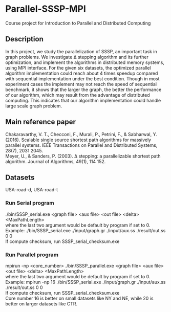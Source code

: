 # Parallel-SSSP-MPI
Course project for Introduction to Parallel and Distributed Computing

## Description
In this project, we study the parallelization of SSSP, an important task in graph problems. We investigate Δ stepping algorithm and its further optimization, and implement the algorithms in distributed memory systems, using MPI interface. For the given six datasets, the optimized parallel algorithm implementation could reach about 4 times speedup compared with sequential implementation under the best condition. Though in most experiment cases the implement may not reach the speed of sequential benchmark, it shows that the larger the graph, the better the performance of our algorithm, which may result from the advantage of distributed computing. This indicates that our algorithm implementation could handle large scale graph problem.

## Main reference paper
Chakaravarthy, V. T., Checconi, F., Murali, P., Petrini, F., & Sabharwal, Y. (2016). Scalable single source shortest path algorithms for massively parallel systems. IEEE Transactions on Parallel and Distributed Systems, 28(7), 2031 2045.   
Meyer, U., & Sanders, P. (2003). Δ stepping: a parallelizable shortest path algorithm. Journal of Algorithms, 49(1), 114 152.

## Datasets
USA-road-d, USA-road-t

### Run Serial program
./bin/SSSP_serial.exe \<graph file\> \<aux file\> \<out file\> \<delta\> \<MaxPathLength\>  
where the last two argument would be default by program if set to 0.  
Example: ./bin/SSSP_serial.exe ./input/graph.gr ./input/aux.ss ./result/out.ss 0 0  
If compute checksum, run SSSP_serial_checksum.exe

### Run Parallel program
mpirun -np <core_number> ./bin/SSSP_parallel.exe \<graph file\> \<aux file\> \<out file\> \<delta\> \<MaxPathLength\>  
where the last two argument would be default by program if set to 0.  
Example: mpirun -np 16 ./bin/SSSP_serial.exe ./input/graph.gr ./input/aux.ss ./result/out.ss 0 0  
If compute checksum, run SSSP_serial_checksum.exe  
Core number 16 is better on small datasets like NY and NE, while 20 is better on larger datasets like CTR.
